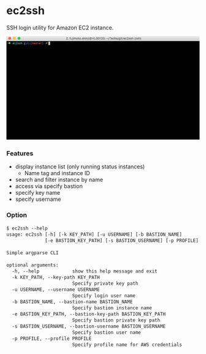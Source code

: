 # ec2ssh

SSH login utility for Amazon EC2 instance.

![](https://raw.githubusercontent.com/s-fujimoto/ec2ssh/master/ec2ssh.gif)

### Features
- display instance list (only running status instances)
    - Name tag and instance ID
- search and filter instance by name
- access via specify bastion
- specify key name
- specify username

### Option
```
$ ec2ssh --help
usage: ec2ssh [-h] [-k KEY_PATH] [-u USERNAME] [-b BASTION_NAME]
              [-e BASTION_KEY_PATH] [-s BASTION_USERNAME] [-p PROFILE]

Simple argparse CLI

optional arguments:
  -h, --help            show this help message and exit
  -k KEY_PATH, --key-path KEY_PATH
                        Specify private key path
  -u USERNAME, --username USERNAME
                        Specify login user name
  -b BASTION_NAME, --bastion-name BASTION_NAME
                        Specify bastion instance name
  -e BASTION_KEY_PATH, --bastion-key-path BASTION_KEY_PATH
                        Specify bastion private key path
  -s BASTION_USERNAME, --bastion-username BASTION_USERNAME
                        Specify bastion user name
  -p PROFILE, --profile PROFILE
                        Specify profile name for AWS credentials
```